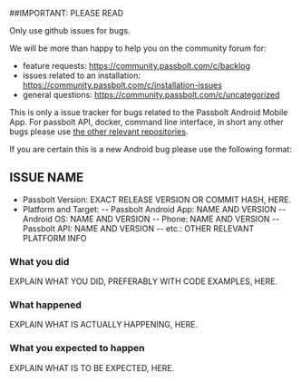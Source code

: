 ##IMPORTANT: PLEASE READ

Only use github issues for bugs.

We will be more than happy to help you on the community forum for:
- feature requests: https://community.passbolt.com/c/backlog
- issues related to an installation: https://community.passbolt.com/c/installation-issues
- general questions: https://community.passbolt.com/c/uncategorized

This is only a issue tracker for bugs related to the Passbolt Android Mobile App.
For passbolt API, docker, command line interface, in short any other bugs
please use [the other relevant repositories](https://github.com/passbolt).

If you are certain this is a new Android bug please use the following format:

## ISSUE NAME
* Passbolt Version: EXACT RELEASE VERSION OR COMMIT HASH, HERE.
* Platform and Target:
  -- Passbolt Android App: NAME AND VERSION
  -- Android OS: NAME AND VERSION
  -- Phone: NAME AND VERSION
  -- Passbolt API: NAME AND VERSION
  -- etc.: OTHER RELEVANT PLATFORM INFO

### What you did
EXPLAIN WHAT YOU DID, PREFERABLY WITH CODE EXAMPLES, HERE.

### What happened
EXPLAIN WHAT IS ACTUALLY HAPPENING, HERE.

### What you expected to happen
EXPLAIN WHAT IS TO BE EXPECTED, HERE.
